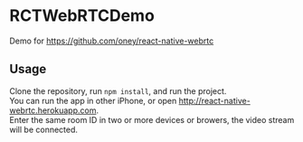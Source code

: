 # RCTWebRTCDemo
Demo for https://github.com/oney/react-native-webrtc
## Usage
Clone the repository, run `npm install`, and run the project.   
You can run the app in other iPhone, or open http://react-native-webrtc.herokuapp.com.   
Enter the same room ID in two or more devices or browers, the video stream will be connected.
